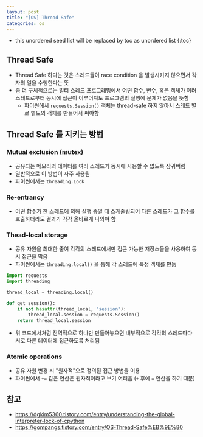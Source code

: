 ```yaml
---
layout: post
title: "[OS] Thread Safe"
categories: os
---
```


* this unordered seed list will be replaced by toc as unordered list
{:toc}

## Thread Safe

- Thread Safe 하다는 것은 스레드들이 race condition 을 발생시키지 않으면서 각자의 일을 수행한다는 뜻
- 좀 더 구체적으로는 멀티 스레드 프로그래밍에서 어떤 함수, 변수, 혹은 객체가 여러 스레드로부터 동시에 접근이 이루어져도 프로그램의 실행에 문제가 없음을 뜻함
    - 파이썬에서 `requests.Session()` 객체는 thread-safe 하지 않아서 스레드 별로 별도의 객체를 만들어서 써야함

## Thread Safe 를 지키는 방법

### Mutual exclusion (mutex)

- 공유되는 메모리의 데이터를 여러 스레드가 동시에 사용할 수 없도록 잠궈버림
- 일반적으로 이 방법이 자주 사용됨
- 파이썬에서는 `threading.Lock`

### Re-entrancy

- 어떤 함수가 한 스레드에 의해 실행 중일 때 스케줄링되어 다른 스레드가 그 함수를 호출하더라도 결과가 각각 올바르게 나와야 함

### Thead-local storage

- 공유 자원을 최대한 줄여 각각의 스레드에서만 접근 가능한 저장소들을 사용하여 동시 접근을 막음
- 파이썬에서는 `threading.local()` 을 통해 각 스레드에 특정 객체를 만듦

```python
import requests
import threading

thread_local = threading.local()

def get_session():
    if not hasattr(thread_local, "session"):
        thread_local.session = requests.Session()
    return thread_local.session
```

- 위 코드에서처럼 전역적으로 하나만 만들어놓으면 내부적으로 각각의 스레드마다 서로 다른 데이터에 접근하도록 처리됨

### Atomic operations

- 공유 자원 변경 시 "원자적"으로 정의된 접근 방법을 이용
- 파이썬에서 `+=` 같은 연산은 원자적이라고 보기 어려움 (`+` 후에 `=` 연산을 하기 때문)

## 참고

- <https://dgkim5360.tistory.com/entry/understanding-the-global-interpreter-lock-of-cpython>
- <https://gompangs.tistory.com/entry/OS-Thread-Safe%EB%9E%80>
